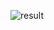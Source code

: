 ![result](https://github.com/Khawaja-Abdul-Haleem/IOS_Dev_SwiftUI/assets/59179832/309cb07e-a0d7-41e3-b7c8-e5b5fbbf3f52)
